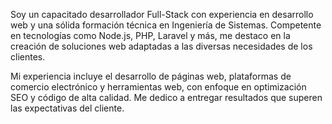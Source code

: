Soy un capacitado desarrollador Full-Stack con experiencia en desarrollo web y una sólida formación técnica en Ingeniería de Sistemas. Competente en tecnologías como Node.js, PHP, Laravel y más, me destaco en la creación de soluciones web adaptadas a las diversas necesidades de los clientes.

Mi experiencia incluye el desarrollo de páginas web, plataformas de comercio electrónico y herramientas web, con enfoque en optimización SEO y código de alta calidad. Me dedico a entregar resultados que superen las expectativas del cliente.